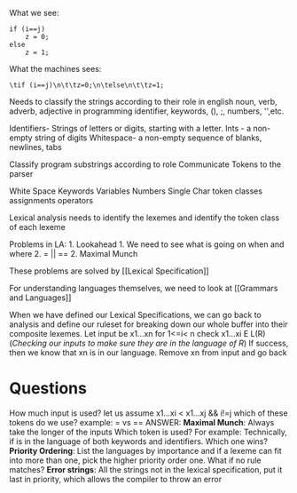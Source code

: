  
What we see:
```
if (i==j)
	z = 0;
else
	z = 1;
```

What the machines sees:

`\tif (i==j)\n\t\tz=0;\n\telse\n\t\tz=1;`

Needs to classify the strings according to their role
	in english
		noun, verb, adverb, adjective
	in programming
		identifier, keywords, (), ;, numbers, '',etc.

Identifiers- Strings of letters or digits, starting with a letter.
Ints - a non-empty string of digits
Whitespace- a non-empty sequence of blanks, newlines, tabs


Classify program substrings according to role
Communicate Tokens to the parser

White Space
Keywords
Variables
Numbers
Single Char token classes
assignments
operators


Lexical analysis needs to identify the lexemes
and identify the token class of each lexeme


Problems in LA:
	1. Lookahead
		1. We need to see what is going on when and where
		2.  = || ==
	2. Maximal Munch

These problems are solved by [[Lexical Specification]]


For understanding languages themselves, we need to look at [[Grammars and Languages]]

When we have defined our Lexical Specifications, we can go back to analysis and define our ruleset for breaking down our whole buffer into their composite lexemes.
	Let input be x1...xn
	for 1<=i< n check
		x1...xi E L(R)
	(*Checking our inputs to make sure they are in the language of R*)
	If success, then we know that xn is in our language. Remove xn from input and go back


# Questions
How much input is used?
	let us assume
		x1...xi < x1...xj && i!=j
		which of these tokens do we use?
		example:
		= vs ==
	ANSWER: 
		**Maximal Munch**: Always take the longer of the inputs
Which token is used?
	For example: Technically, if is in the language of both keywords and identifiers. Which one wins?
	**Priority Ordering**: List the languages by importance and if a lexeme can fit into more than one, pick the higher priority order one.
What if no rule matches?
	**Error strings**: All the strings not in the lexical specification, put it last in priority, which allows the compiler to throw an error
